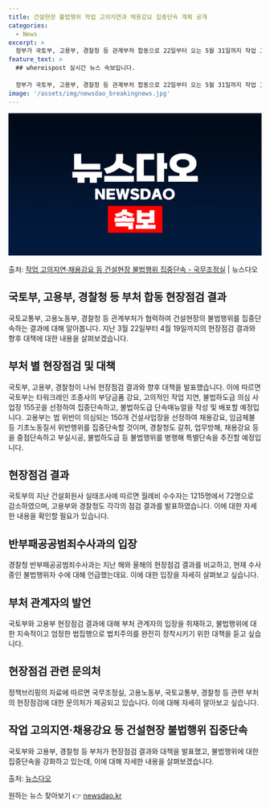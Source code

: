 ```yaml
---
title: 건설현장 불법행위 작업 고의지연과 채용강요 집중단속 계획 공개
categories:
  - News
excerpt: >
  정부가 국토부, 고용부, 경찰청 등 관계부처 합동으로 22일부터 오는 5월 31일까지 작업 고의지연채용강요 …
feature_text: >
  ## whereispost 실시간 뉴스 속보입니다.

  정부가 국토부, 고용부, 경찰청 등 관계부처 합동으로 22일부터 오는 5월 31일까지 작업 고의지연채용강요 …
image: '/assets/img/newsdao_breakingnews.jpg'
---
```


![뉴스다오 속보](/assets/img/newsdao_breakingnews.jpg)

<p>출처: <a href="https://newsdao.kr/3637" rel="dofollow">작업 고의지연·채용강요 등 건설현장 불법행위 집중단속 - 국무조정실</a> | 뉴스다오</p>

<h2 data-ke-size="size26">국토부, 고용부, 경찰청 등 부처 합동 현장점검 결과</h2>
<p data-ke-size="size16">국토교통부, 고용노동부, 경찰청 등 관계부처가 협력하여 건설현장의 불법행위를 집중단속하는 결과에 대해 알아봅니다. 지난 3월 22일부터 4월 19일까지의 현장점검 결과와 향후 대책에 대한 내용을 살펴보겠습니다.</p>

<h2 data-ke-size="size26">부처 별 현장점검 및 대책</h2>
<p data-ke-size="size16">국토부, 고용부, 경찰청이 나눠 현장점검 결과와 향후 대책을 발표했습니다. 이에 따르면 국토부는 타워크레인 조종사의 부당금품 강요, 고의적인 작업 지연, 불법하도급 의심 사업장 155곳을 선정하여 집중단속하고, 불법하도급 단속매뉴얼을 작성 및 배포할 예정입니다. 고용부는 법 위반이 의심되는 150개 건설사업장을 선정하여 채용강요, 임금체불 등 기초노동질서 위반행위를 집중단속할 것이며, 경찰청도 갈취, 업무방해, 채용강요 등을 중점단속하고 부실시공, 불법하도급 등 불법행위를 병행해 특별단속을 추진할 예정입니다.</p>

<h2 data-ke-size="size26">현장점검 결과</h2>
<p data-ke-size="size16">국토부의 지난 건설회원사 실태조사에 따르면 월례비 수수자는 1215명에서 72명으로 감소하였으며, 고용부와 경찰청도 각각의 점검 결과를 발표하였습니다. 이에 대한 자세한 내용을 확인할 필요가 있습니다.</p>

<h2 data-ke-size="size26">반부패공공범죄수사과의 입장</h2>
<p data-ke-size="size16">경찰청 반부패공공범죄수사과는 지난 해와 올해의 현장점검 결과를 비교하고, 현재 수사 중인 불법행위자 수에 대해 언급했는데요. 이에 대한 입장을 자세히 살펴보고 싶습니다.</p>

<h2 data-ke-size="size26">부처 관계자의 발언</h2>
<p data-ke-size="size16">국토부와 고용부 현장점검 결과에 대해 부처 관계자의 입장을 취재하고, 불법행위에 대한 지속적이고 엄정한 법집행으로 법치주의를 완전히 정착시키기 위한 대책을 듣고 싶습니다.</p>

<h2 data-ke-size="size26">현장점검 관련 문의처</h2>
<p data-ke-size="size16">정책브리핑의 자료에 따르면 국무조정실, 고용노동부, 국토교통부, 경찰청 등 관련 부처의 현장점검에 대한 문의처가 제공되고 있습니다. 이에 대해 자세히 알아보고 싶습니다.</p>

<h2 data-ke-size="size26">작업 고의지연·채용강요 등 건설현장 불법행위 집중단속</h2>
<p data-ke-size="size16">국토부와 고용부, 경찰청 등 부처가 현장점검 결과와 대책을 발표했고, 불법행위에 대한 집중단속을 강화하고 있는데, 이에 대해 자세한 내용을 살펴보겠습니다.</p>

출처: <a href="https://newsdao.kr/3637">뉴스다오</a> 

원하는 뉴스 찾아보기 👉 <a href="https://newsdao.kr" rel="dofollow">newsdao.kr</a>


